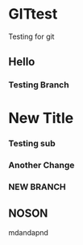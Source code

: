 # GITtest
Testing for git

## Hello

### Testing Branch

# New Title


### Testing sub

### Another Change




### NEW BRANCH

## NOSON 

mdandapnd